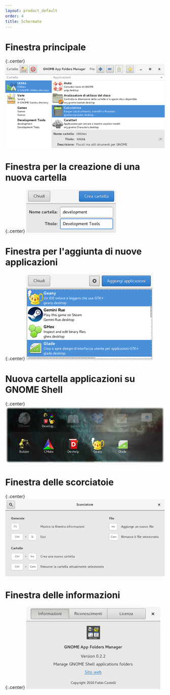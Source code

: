 ```yaml
---
layout: product_default
order: 4
title: Schermate
---
```

# Finestra principale

{:.center}
![Finestra principale](/resources/gnome-appfolders-manager/archive/latest/italian/main.png)

# Finestra per la creazione di una nuova cartella

{:.center}
![Finestra per la creazione di una nuova cartella](/resources/gnome-appfolders-manager/archive/latest/italian/create-folder.png)

# Finestra per l'aggiunta di nuove applicazioni

{:.center}
![Finestra per l'aggiunta di nuove applicazioni](/resources/gnome-appfolders-manager/archive/latest/italian/add-applications.png)

# Nuova cartella applicazioni su GNOME Shell

{:.center}
![Nuova cartella applicazioni su GNOME Shell](/resources/gnome-appfolders-manager/archive/latest/italian/gnome-shell-appfolder.png)

# Finestra delle scorciatoie

{:.center}
![Finestra delle scorciatoie](/resources/gnome-appfolders-manager/archive/latest/italian/shortcuts.png)

# Finestra delle informazioni

{:.center}
![Finestra delle informazioni](/resources/gnome-appfolders-manager/archive/latest/italian/about.png)